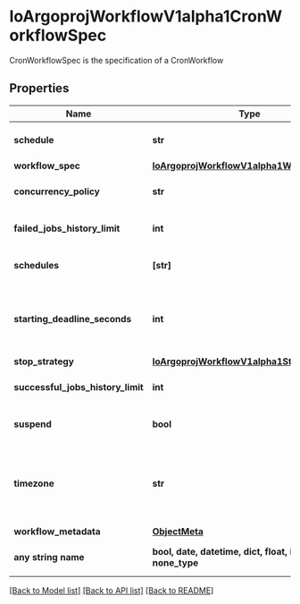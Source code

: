 # IoArgoprojWorkflowV1alpha1CronWorkflowSpec

CronWorkflowSpec is the specification of a CronWorkflow

## Properties
Name | Type | Description | Notes
------------ | ------------- | ------------- | -------------
**schedule** | **str** | Schedule is a schedule to run the Workflow in Cron format | 
**workflow_spec** | [**IoArgoprojWorkflowV1alpha1WorkflowSpec**](IoArgoprojWorkflowV1alpha1WorkflowSpec.md) |  | 
**concurrency_policy** | **str** | ConcurrencyPolicy is the K8s-style concurrency policy that will be used | [optional] 
**failed_jobs_history_limit** | **int** | FailedJobsHistoryLimit is the number of failed jobs to be kept at a time | [optional] 
**schedules** | **[str]** | Schedules is a list of schedules to run the Workflow in Cron format | [optional] 
**starting_deadline_seconds** | **int** | StartingDeadlineSeconds is the K8s-style deadline that will limit the time a CronWorkflow will be run after its original scheduled time if it is missed. | [optional] 
**stop_strategy** | [**IoArgoprojWorkflowV1alpha1StopStrategy**](IoArgoprojWorkflowV1alpha1StopStrategy.md) |  | [optional] 
**successful_jobs_history_limit** | **int** | SuccessfulJobsHistoryLimit is the number of successful jobs to be kept at a time | [optional] 
**suspend** | **bool** | Suspend is a flag that will stop new CronWorkflows from running if set to true | [optional] 
**timezone** | **str** | Timezone is the timezone against which the cron schedule will be calculated, e.g. \&quot;Asia/Tokyo\&quot;. Default is machine&#39;s local time. | [optional] 
**workflow_metadata** | [**ObjectMeta**](ObjectMeta.md) |  | [optional] 
**any string name** | **bool, date, datetime, dict, float, int, list, str, none_type** | any string name can be used but the value must be the correct type | [optional]

[[Back to Model list]](../README.md#documentation-for-models) [[Back to API list]](../README.md#documentation-for-api-endpoints) [[Back to README]](../README.md)


